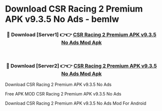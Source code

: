 # Download CSR Racing 2 Premium APK v9.3.5 No Ads - bemlw



<div align="center">
<h3>🔴 Download [Server1] 👉👉 <a href="https://momento.my/?title=CSR_Racing_2_Premium_APK_v9.3.5_No_Ads">CSR Racing 2 Premium APK v9.3.5 No Ads Mod Apk</a></h3><br>

<h3>🔴 Download [Server2] 👉👉 <a href="https://momento.my/?title=CSR_Racing_2_Premium_APK_v9.3.5_No_Ads">CSR Racing 2 Premium APK v9.3.5 No Ads Mod Apk</a></h3>
</div>



Download CSR Racing 2 Premium APK v9.3.5 No Ads 

Free APK MOD CSR Racing 2 Premium APK v9.3.5 No Ads 

Download CSR Racing 2 Premium APK v9.3.5 No Ads Mod For Android
